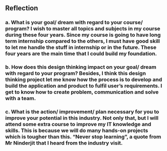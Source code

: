 <h2> Reflection

<h3> a. What is your goal/ dream with regard to your course/ program?  
I wish to master all topics and subjects in my course during these four years. Since my course is going to have long term internship compared to the others, I must have good skill to let me handle the stuff in internship or in the future. These four years are the main time that I could build my foundation. 
  

<h3> b. How does this design thinking impact on your goal/ dream with regard to your program?  
Besides, I think this design thinking project let me know how the process is to develop and build the application and product to fulfil user’s requirements. I get to know how to create problem, communication and solve with a team. 
  

<h3> c. What is the action/ improvement/ plan necessary for you to improve your potential in this industry. 
Not only that, but I will attend some extra course to improve my IT knowledge and skills. This is because we will do many hands-on projects which is tougher than this. “Never stop learning”, a quote from Mr Ninderjit that I heard from the industry visit.  
 
